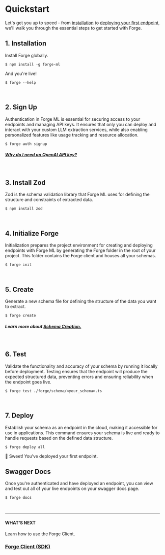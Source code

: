 # Quickstart

Let's get you up to speed - from [installation](#1-installation) to [deploying your first endpoint](#7-deploy), we'll walk you through the essential steps to get started with Forge.

## 1. Installation

Install Forge globally.

```CLI
$ npm install -g forge-ml
```

And you're live!

```CLI
$ forge --help
```

<br>

## 2. Sign Up

Authentication in Forge ML is essential for securing access to your endpoints and managing API keys. It ensures that only you can deploy and interact with your custom LLM extraction services, while also enabling personalized features like usage tracking and resource allocation.

```Text CLI
$ forge auth signup
```

##### [Why do I need an OpenAI API key?]()

<br>

## 3. Install Zod

Zod is the schema validation library that Forge ML uses for defining the structure and constraints of extracted data.

```Text CLI
$ npm install zod
```

<br>

## 4. Initialize Forge

Initialization prepares the project environment for creating and deploying endpoints with Forge ML by generating the Forge folder in the root of your project. This folder contains the Forge client and houses all your schemas.

```Text CLI
$ forge init
```

<br>

## 5. Create

Generate a new schema file for defining the structure of the data you want to extract.

```Text CLI
$ forge create
```

##### Learn more about [Schema Creation.]()

<br>

## 6. Test

Validate the functionality and accuracy of your schema by running it locally before deployment. Testing ensures that the endpoint will produce the expected structured data, preventing errors and ensuring reliability when the endpoint goes live.

```Text CLI
$ forge test ./forge/schema/<your_schema>.ts
```

<br>

## 7. Deploy

Establish your schema as an endpoint in the cloud, making it accessible for use in applications. This command ensures your schema is live and ready to handle requests based on the defined data structure.

```Text CLI
$ forge deploy all
```

🎉 Sweet! You've deployed your first endpoint.

## Swagger Docs

Once you're authenticated and have deployed an endpoint, you can view and test out all of your live endpoints on your swagger docs page.

```CLI
$ forge docs
```

<br>

---

#### WHAT'S NEXT

Learn how to use the Forge Client.

### [Forge Client (SDK)]()

<br>
